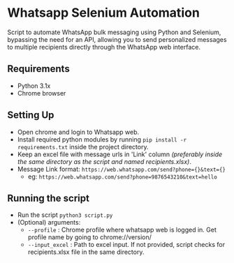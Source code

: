 # Whatsapp Selenium Automation

Script to automate WhatsApp bulk messaging using Python and Selenium, bypassing the need for an API, allowing you to send personalized messages to multiple recipients directly through the WhatsApp web interface.

## Requirements
  - Python 3.1x
  - Chrome browser

## Setting Up
  - Open chrome and login to Whatsapp web.
  - Install required python modules by running `pip install -r requirements.txt` inside the project directory.
  - Keep an excel file with message urls in 'Link' column *(preferably inside the same directory as the script and named recipients.xlsx)*.
  - Message Link format: `https://web.whatsapp.com/send?phone={}&text={}`
    - eg: `https://web.whatsapp.com/send?phone=9876543210&text=hello`

## Running the script
  - Run the script `python3 script.py`
  - (Optional) arguments:
    - `--profile` : Chrome profile where whatsapp web is logged in. Get profile name by going to chrome://version/
    - `--input_excel` : Path to excel input. If not provided, script checks for recipients.xlsx file in the same directory.
